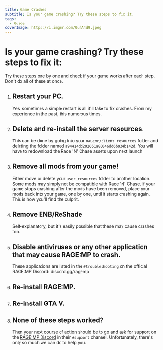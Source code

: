 ```yaml
---
title: Game Crashes
subtitle: Is your game crashing? Try these steps to fix it.
tags:
  - Guide
coverImage: https://i.imgur.com/0uhA4d9.jpeg
---
```


# Is your game crashing? Try these steps to fix it:

Try these steps one by one and check if your game works after each step. Don't do all of these at once.

1. ## Restart your PC.

   Yes, sometimes a simple restart is all it'll take to fix crashes. From my experience in the past, this numerous times.

1. ## Delete and re-install the server resources.

   This can be done by going into your `RAGEMP/client_resources` folder and deleting the folder named `a94414dd202051a80046dd6b934b142d`. You will have to redownload the Race 'N' Chase assets upon next launch.

1. ## Remove all mods from your game!

   Either move or delete your `user_resources` folder to another location. Some mods may simply not be compatible with Race 'N' Chase. If your game stops crashing after the mods have been removed, place your mods back into your game, one by one, until it starts crashing again. This is how you'll find the culprit.

1. ## Remove ENB/ReShade

   Self-explanatory, but it's easily possible that these may cause crashes too.

1. ## Disable antiviruses or any other application that may cause RAGE:MP to crash.

   These applications are listed in the `#troubleshooting` on the official RAGE:MP Discord: discord.gg/ragemp

1. ## Re-install RAGE:MP.

1. ## Re-install GTA V.

1. ## None of these steps worked?
   Then your next course of action should be to go and ask for support on the [RAGE:MP Discord](https://discord.gg/ragemp) in their `#support` channel. Unfortunately, there's only so much we can do to help you.
